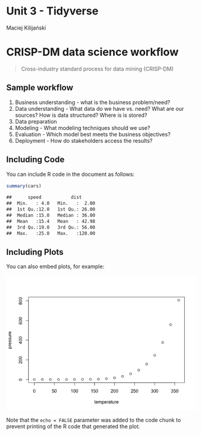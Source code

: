 Unit 3 - Tidyverse
================
Maciej Kilijański

# CRISP-DM data science workflow

> Cross-industry standard process for data mining (CRISP-DM)

## Sample workflow

1.  Business understanding - what is the business problem/need?
2.  Data understanding - What data do we have vs. need? What are our
    sources? How is data structured? Where is is stored?
3.  Data preparation
4.  Modeling - What modeling techniques should we use?
5.  Evaluation - Which model best meets the business objectives?
6.  Deployment - How do stakeholders access the results?

## Including Code

You can include R code in the document as follows:

``` r
summary(cars)
```

    ##      speed           dist       
    ##  Min.   : 4.0   Min.   :  2.00  
    ##  1st Qu.:12.0   1st Qu.: 26.00  
    ##  Median :15.0   Median : 36.00  
    ##  Mean   :15.4   Mean   : 42.98  
    ##  3rd Qu.:19.0   3rd Qu.: 56.00  
    ##  Max.   :25.0   Max.   :120.00

## Including Plots

You can also embed plots, for example:

![](Unit3_files/figure-gfm/pressure-1.png)<!-- -->

Note that the `echo = FALSE` parameter was added to the code chunk to
prevent printing of the R code that generated the plot.
